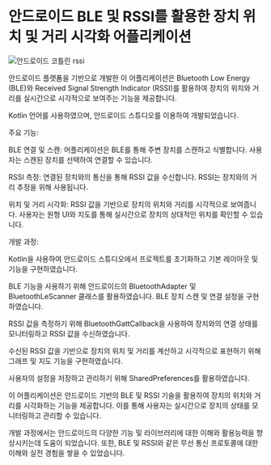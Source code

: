 # 안드로이드 BLE 및 RSSI를 활용한 장치 위치 및 거리 시각화 어플리케이션
![안드로이드 코틀린 rssi](https://github.com/GH1014/Android_BLE_Rssi_Kotlin/assets/95550744/391d48e1-4b2f-4d65-8962-be347758cc1f)


안드로이드 플랫폼을 기반으로 개발한 이 어플리케이션은 Bluetooth Low Energy (BLE)와 Received Signal Strength Indicator (RSSI)를 활용하여 장치의 위치와 거리를 실시간으로 시각적으로 보여주는 기능을 제공합니다.

Kotlin 언어를 사용하였으며, 안드로이드 스튜디오를 이용하여 개발되었습니다.


주요 기능:


BLE 연결 및 스캔: 어플리케이션은 BLE를 통해 주변 장치를 스캔하고 식별합니다. 사용자는 스캔된 장치를 선택하여 연결할 수 있습니다.

RSSI 측정: 연결된 장치와의 통신을 통해 RSSI 값을 수신합니다. RSSI는 장치와의 거리 추정을 위해 사용됩니다.

위치 및 거리 시각화: RSSI 값을 기반으로 장치의 위치와 거리를 시각적으로 보여줍니다. 사용자는 원형 UI와 지도를 통해 실시간으로 장치의 상대적인 위치를 확인할 수 있습니다.


개발 과정:

Kotlin을 사용하여 안드로이드 스튜디오에서 프로젝트를 초기화하고 기본 레이아웃 및 기능을 구현하였습니다.

BLE 기능을 사용하기 위해 안드로이드의 BluetoothAdapter 및 BluetoothLeScanner 클래스를 활용하였습니다. BLE 장치 스캔 및 연결 설정을 구현하였습니다.

RSSI 값을 측정하기 위해 BluetoothGattCallback을 사용하여 장치와의 연결 상태를 모니터링하고 RSSI 값을 수신하였습니다.

수신된 RSSI 값을 기반으로 장치의 위치 및 거리를 계산하고 시각적으로 표현하기 위해 그래프 및 지도 기능을 구현하였습니다.

사용자의 설정을 저장하고 관리하기 위해 SharedPreferences를 활용하였습니다.



이 어플리케이션은 안드로이드 기반의 BLE 및 RSSI 기술을 활용하여 장치의 위치와 거리를 시각화하는 기능을 제공합니다. 이를 통해 사용자는 실시간으로 장치의 상태를 모니터링하고 관리할 수 있습니다.

개발 과정에서는 안드로이드의 다양한 기능 및 라이브러리에 대한 이해와 활용능력을 향상시키는데 도움이 되었습니다. 또한, BLE 및 RSSI와 같은 무선 통신 프로토콜에 대한 이해와 실전 경험을 쌓을 수 있었습니다.
